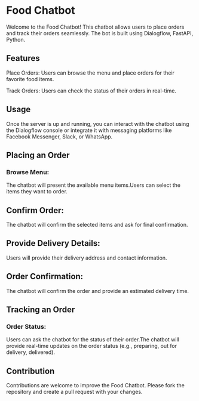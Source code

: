 # Food Chatbot

Welcome to the Food Chatbot! This chatbot allows users to place orders and track their orders seamlessly. The bot is built using Dialogflow, FastAPI, Python.

## Features

Place Orders: Users can browse the menu and place orders for their favorite food items.

Track Orders: Users can check the status of their orders in real-time.

## Usage

Once the server is up and running, you can interact with the chatbot using the Dialogflow console or integrate it with messaging platforms like Facebook Messenger, Slack, or WhatsApp.

## Placing an Order

### Browse Menu:

The chatbot will present the available menu items.Users can select the items they want to order.

## Confirm Order:

The chatbot will confirm the selected items and ask for final confirmation.

## Provide Delivery Details:

Users will provide their delivery address and contact information.

## Order Confirmation:

The chatbot will confirm the order and provide an estimated delivery time.

## Tracking an Order

### Order Status:

Users can ask the chatbot for the status of their order.The chatbot will provide real-time updates on the order status (e.g., preparing, out for delivery, delivered).

## Contribution

Contributions are welcome to improve the Food Chatbot. Please fork the repository and create a pull request with your changes.
